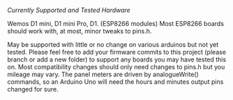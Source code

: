 *Currently Supported and Tested Hardware*

Wemos D1 mini, D1 mini Pro, D1. (ESP8266 modules) Most ESP8266 boards should work with, at most, minor tweaks to pins.h.

May be supported with little or no change on various arduinos but not yet tested. Please feel free to add your firmware commits to this project (please branch or add a new folder) to support any boards you may have tested this on. Most compatibility changes should only need changes to pins.h but you mileage may vary. The panel meters are driven by analogueWrite() commands, so an Arduino Uno will need the hours and minutes output pins changed for sure.
